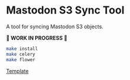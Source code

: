 # Mastodon S3 Sync Tool

A tool for syncing Mastodon S3 objects.

**🚧 WORK IN PROGRESS 🚧**

```bash
make install
make celery
make flower
```

[Template](https://github.com/rochacbruno/python-project-template)